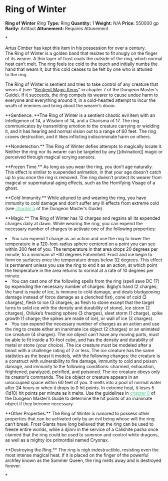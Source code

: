 # Ring of Winter

**Ring of Winter**
_Ring_
**Type:** Ring
**Quantity:** 1
**Weight:** N/A
**Price:** 550000 gp
**Rarity:** Artifact
**Attunement:** Requires Attunement

*<p class="Core-Styles_Core-Body">Artus Cimber has kept this item in his possession for over a century. The <span class="Serif-Character-Style_Italic-Serif">Ring of Winter</span> is a golden band that resizes to fit snugly on the finger of its wearer. A thin layer of frost coats the outside of the ring, which normal heat can’t melt. The ring feels ice cold to the touch and initially numbs the hand that wears it, but this cold ceases to be felt by one who is attuned to <span class="No-Break">the ring.</span></p>
<p class="Core-Styles_Core-Body">The <span class="Serif-Character-Style_Italic-Serif">Ring of Winter</span> is sentient and tries to take control of any creature that wears it (see “<a href="https://www.dndbeyond.com/compendium/rules/dmg/sentient-magic-items-artifacts">Sentient Magic Items</a>” in chapter 7 of the <span class="Serif-Character-Style_Italic-Serif">Dungeon Master’s Guide</span>). If it succeeds, the ring compels its wearer to cause undue harm to everyone and everything around it, in a cold-hearted attempt to incur the wrath of enemies and bring about the wear<span class="No-Break">er’s doom.</span></p>
<p class="Core-Styles_Core-Body">**<span class="Serif-Character-Style_Bold-Italic-Serif">Sentience. </span>**The <span class="Serif-Character-Style_Italic-Serif">Ring of Winter</span> is a sentient chaotic evil item with an Intelligence of 14, a Wisdom of 14, and a Charisma of 17. The ring communicates by transmitting emotion to the creature carrying or wielding it, and it has hearing and normal vision out to a range of 60 feet. The ring craves destruction, and it likes inflicting indiscriminate harm <span class="No-Break">on others.</span></p>
<p class="Core-Styles_Core-Body">**<span class="Serif-Character-Style_Bold-Italic-Serif">Nondetection.</span>** The <span class="Serif-Character-Style_Italic-Serif">Ring of Winter</span> defies attempts to magically locate it. Neither the ring nor its wearer can be targeted by any [[divination]] magic or perceived through magical scryin<span class="No-Break">g sensors.</span></p>
<p class="Core-Styles_Core-Body">**<span class="Serif-Character-Style_Bold-Italic-Serif">Frozen Time.</span>** As long as you wear the ring, you don’t age naturally. This effect is similar to suspended animation, in that your age doesn’t catch up to you once the ring is removed. The ring doesn’t protect its wearer from magical or supernatural aging effects, such as the Horrifying Visage o<span class="No-Break">f a ghost.</span></p>
<p class="Core-Styles_Core-Body">**<span class="Serif-Character-Style_Bold-Italic-Serif">Cold Immunity.</span>** While attuned to and wearing the ring, you have immunity to cold damage and don’t suffer any ill effects from extreme cold (see <span style="color:#47d18c"><a style="color:#47d18c" href="https://www.dndbeyond.com/compendium/rules/dmg/adventure-environments#ExtremeCold">chapter 5</a></span> of the <span class="Serif-Character-Style_Italic-Serif">D</span><span class="Serif-Character-Style_Italic-Serif">ungeon Master</span><span class="No-Break"><span class="Serif-Character-Style_Italic-Serif">’s Guide</span></span><span class="No-Break">).</span></p>
<p class="Core-Styles_Core-Body--Extra-Space-After-"><span class="Serif-Character-Style_Bold-Italic-Serif">**Magic.** </span>The <span class="Serif-Character-Style_Italic-Serif">Ring of Winter</span> has 12 charges and regains all its expended charges daily at dawn. While wearing the ring, you can expend the necessary number of charges to activate one of the following p<span class="No-Break">roperties:</span></p>
<li class="Core-Styles_Core-Bulleted">You can expend 1 charge as an action and use the ring to lower the temperature in a 120-foot-radius sphere centered on a point you can see within 300 feet of you. The temperature in that area drops 20 degrees per minute, to a minimum of –30 degrees Fahrenheit. Frost and ice begin to form on surfaces once the temperature drops below 32 degrees. This effect is permanent unless you use the ring to end it as an action, at which point the temperature in the area returns to normal at a rate of 10 degrees p<span class="No-Break">er minute.</span></li>
<li class="Core-Styles_Core-Bulleted">You can cast one of the following spells from the ring (spell save DC 17) by expending the necessary number of charges: <span class="Serif-Character-Style_Italic-Serif">Bigby’s hand</span> (2 charges; the hand is made of ice, is immune to cold damage, and deals bludgeoning damage instead of force damage as a clenched fist), <span class="Serif-Character-Style_Italic-Serif">cone of cold </span>(2 charges), <span class="Serif-Character-Style_Italic-Serif">flesh to ice </span>(3 charges; as <span class="Serif-Character-Style_Italic-Serif">flesh to stone </span>except that the target turns to solid ice with the density and durability of stone), <span class="Serif-Character-Style_Italic-Serif">ice storm </span>(2 charges), <span class="Serif-Character-Style_Italic-Serif">Otiluke’s freezing sphere</span> (3 charges), <span class="Serif-Character-Style_Italic-Serif">sleet storm</span> (1 charge), <span class="Serif-Character-Style_Italic-Serif">spike growth </span>(1 charge; the spikes are made of ice), or <span class="Serif-Character-Style_Italic-Serif">wall of ice</span> (2 <span class="No-Break">charges).</span></li>
<li class="Core-Styles_Core-Bulleted-Last">You can expend the necessary number of charges as an action and use the ring to create either an inanimate ice object (2 charges) or an animated ice creature (4 charges). The ice object can’t have any moving parts, must be able to fit inside a 10-foot cube, and has the density and durability of metal or stone (your choice). The ice creature must be modeled after a beast with a challenge rating of 2 or less. The ice creature has the same statistics as the beast it models, with the following changes: the creature is a construct with vulnerability to fire damage, immunity to cold and poison damage, and immunity to the following conditions: charmed, exhaustion, frightened, paralyzed, petrified, and poisoned. The ice creature obeys only its creator’s commands. The ice object or creature appears in an unoccupied space within 60 feet of you. It melts into a pool of normal water after 24 hours or when it drops to 0 hit points. In extreme heat, it loses 5 (1d10) hit points per minute as it melts. Use the guidelines in <span style="color:#47d18c"><a style="color:#47d18c" href="https://www.dndbeyond.com/compendium/rules/dmg/running-the-game#Objects">chapter 8</a></span> of the<span class="Serif-Character-Style_Italic-Serif"> Dungeon Master’s Guide</span> to determine the hit points of an inanimate object if they become <span class="No-Break">necessary.</span></li>

<p class="Core-Styles_Core-Body"><span class="Serif-Character-Style_Bold-Italic-Serif">**Other Properties.** </span>The <span class="Serif-Character-Style_Italic-Serif">Ring of Winter</span> is rumored to possess other properties that can be activated only by an evil being whose will the ring can’t break. Frost Giants have long believed that the ring can be used to freeze entire worlds, while a djinni in the service of a Calishite pasha once claimed that the ring could be used to summon and control white dragons, as well as a mighty ice primordial name<span class="No-Break">d Cryonax.</span></p>
<p class="Core-Styles_Core-Body">**<span class="Serif-Character-Style_Bold-Italic-Serif">Destroying the Ring.</span>** The ring is nigh indestructible, resisting even the most intense magical heat. If it is placed on the finger of the powerful archfey known as the Summer Queen, the ring melts away and is destroye<span class="No-Break">d forever.</span></p>*